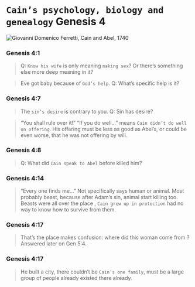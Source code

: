 # `Cain’s psychology, biology and genealogy` Genesis 4

![Giovanni Domenico Ferretti, Cain and Abel, 1740](https://user-images.githubusercontent.com/14041622/41817112-182d27a6-77c7-11e8-858a-fa764d6e57e2.png)


### Genesis 4:1
> Q: `Know his wife` is only meaning `making sex`? 
Or there’s something else more deep meaning in it? 

> Eve got baby because of `God’s help`. 
Q: What’s specific help is it?

### Genesis 4:7
> The `sin’s desire` is contrary to you. 
Q: Sin has desire?

>  “You shall rule over it!” “If you do well...” 
means `Cain didn’t do well on offering`. 
His offering must be less as good as Abel’s, or could be even worse, that he was not offering by will.

### Genesis 4:8
> Q: What did `Cain speak to Abel` before killed him?

### Genesis 4:14
> “Every one finds me...” 
Not specifically says human or animal. 
Most probably beast, because after Adam’s sin, animal start killing too. 
Beasts were all over the place , 
`Cain grew up in protection` had no way to know how to survive from them.

### Genesis 4:17
> That’s the place makes confusion: 
where did this woman come from ?
Answered later on Gen 5:4.

### Genesis 4:17
> He built a city, 
there couldn’t be `Cain’s one family`, 
must be a large group of people already existed there already.
